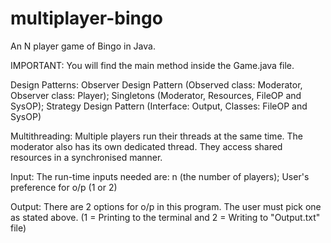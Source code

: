 # multiplayer-bingo
An N player game of Bingo in Java.

IMPORTANT: You will find the main method inside the Game.java file.
	
Design Patterns: Observer Design Pattern (Observed class: Moderator, Observer class: Player); Singletons (Moderator, Resources, FileOP and SysOP); Strategy Design Pattern (Interface: Output, Classes: FileOP and SysOP)

Multithreading:	Multiple players run their threads at the same time. The moderator also has its own dedicated thread. They access shared resources in a synchronised manner.

Input: The run-time inputs needed are: n (the number of players); User's preference for o/p (1 or 2) 

Output: There are 2 options for o/p in this program. The user must pick one as stated above. (1 = Printing to the terminal and 2 = Writing to "Output.txt" file)
